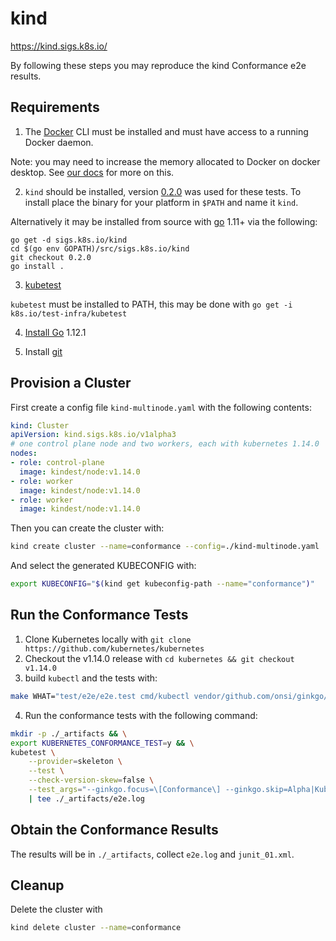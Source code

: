 # kind

https://kind.sigs.k8s.io/

By following these steps you may reproduce the kind Conformance e2e
results.

## Requirements

1) The [Docker](https://www.docker.com/) CLI must be installed and must have
access to a running Docker daemon.

Note: you may need to increase the memory allocated to Docker on docker desktop.
See [our docs](https://github.com/kubernetes-sigs/kind/tree/c84d4dccebec84c97b13beafba8552ac6e04919a/docs/user#creating-a-cluster)
for more on this.

2) `kind` should be installed, version [0.2.0](https://github.com/kubernetes-sigs/kind/releases/tag/0.2.0)
was used for these tests. To install place the binary for your platform in `$PATH`
and name it `kind`.   

Alternatively it may be installed from source with [go](https://golang.org/) 1.11+ via the following:
```console
go get -d sigs.k8s.io/kind
cd $(go env GOPATH)/src/sigs.k8s.io/kind
git checkout 0.2.0
go install .
```

3) [kubetest](https://github.com/kubernetes/test-infra/tree/master/kubetest)

`kubetest` must be installed to PATH, this may be done with `go get -i k8s.io/test-infra/kubetest`

4) [Install Go](https://golang.org/doc/install) 1.12.1

5) Install [git](https://git-scm.com/)


## Provision a Cluster

First create a config file `kind-multinode.yaml` with the following contents:

```yaml
kind: Cluster
apiVersion: kind.sigs.k8s.io/v1alpha3
# one control plane node and two workers, each with kubernetes 1.14.0
nodes:
- role: control-plane
  image: kindest/node:v1.14.0
- role: worker
  image: kindest/node:v1.14.0
- role: worker
  image: kindest/node:v1.14.0
```

Then you can create the cluster with:
```bash
kind create cluster --name=conformance --config=./kind-multinode.yaml
```

And select the generated KUBECONFIG with:
```bash
export KUBECONFIG="$(kind get kubeconfig-path --name="conformance")"
```


## Run the Conformance Tests

1. Clone Kubernetes locally with `git clone https://github.com/kubernetes/kubernetes`
2. Checkout the v1.14.0 release with `cd kubernetes && git checkout v1.14.0`
3. build `kubectl` and the tests with:

```bash
make WHAT="test/e2e/e2e.test cmd/kubectl vendor/github.com/onsi/ginkgo/ginkgo"
```


4. Run the conformance tests with the following command:

```bash
mkdir -p ./_artifacts && \
export KUBERNETES_CONFORMANCE_TEST=y && \
kubetest \
    --provider=skeleton \
    --test \
    --check-version-skew=false \
    --test_args="--ginkgo.focus=\[Conformance\] --ginkgo.skip=Alpha|Kubectl|\[(Disruptive|Feature:[^\]]+|Flaky)\] --report-dir=${PWD}/_artifacts --disable-log-dump=true --num-nodes=2" \
    | tee ./_artifacts/e2e.log
```


## Obtain the Conformance Results

The results will be in `./_artifacts`, collect `e2e.log` and `junit_01.xml`.


## Cleanup

Delete the cluster with
```bash
kind delete cluster --name=conformance
```
